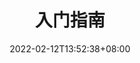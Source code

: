 ---
title: 入门指南
toc: true
authors: []
date: 2022-02-12T13:52:38+08:00
lastmod: 2022-02-12T13:52:38+08:00
draft: false
weight: 1
---